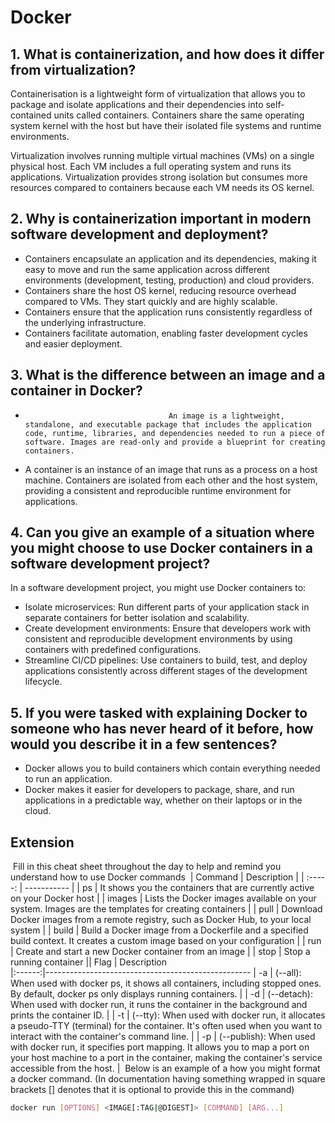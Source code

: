 # Docker

## 1. What is containerization, and how does it differ from virtualization?

​Containerisation is a lightweight form of virtualization that allows you to package and isolate applications and their dependencies into self-contained units called containers. Containers share the same operating system kernel with the host but have their isolated file systems and runtime environments.

Virtualization involves running multiple virtual machines (VMs) on a single physical host. Each VM includes a full operating system and runs its applications. Virtualization provides strong isolation but consumes more resources compared to containers because each VM needs its OS kernel.

## 2. Why is containerization important in modern software development and deployment?

-   ​Containers encapsulate an application and its dependencies, making it easy to move and run the same application across different environments (development, testing, production) and cloud providers.
-   Containers share the host OS kernel, reducing resource overhead compared to VMs. They start quickly and are highly scalable.
-   Containers ensure that the application runs consistently regardless of the underlying infrastructure.
-   Containers facilitate automation, enabling faster development cycles and easier deployment.

## 3. What is the difference between an image and a container in Docker?

-                                     An image is a lightweight, standalone, and executable package that includes the application code, runtime, libraries, and dependencies needed to run a piece of software. Images are read-only and provide a blueprint for creating containers.
-   A container is an instance of an image that runs as a process on a host machine. Containers are isolated from each other and the host system, providing a consistent and reproducible runtime environment for applications.

## 4. Can you give an example of a situation where you might choose to use Docker containers in a software development project?

In a software development project, you might use Docker containers to:

-   Isolate microservices: Run different parts of your application stack in separate containers for better isolation and scalability.
-   Create development environments: Ensure that developers work with consistent and reproducible development environments by using containers with predefined configurations.
-   Streamline CI/CD pipelines: Use containers to build, test, and deploy applications consistently across different stages of the development lifecycle.

## 5. If you were tasked with explaining Docker to someone who has never heard of it before, how would you describe it in a few sentences?

-   Docker allows you to build containers which contain everything needed to run an application.
-   Docker makes it easier for developers to package, share, and run applications in a predictable way, whether on their laptops or in the cloud.​

## Extension

​
Fill in this cheat sheet throughout the day to help and remind you understand how to use Docker commands
​
| Command | Description |
| :-----: | ----------- |
| ps | It shows you the containers that are currently active on your Docker host |
| images | Lists the Docker images available on your system. Images are the templates for creating containers |
| pull | Download Docker images from a remote registry, such as Docker Hub, to your local system |
| build | Build a Docker image from a Dockerfile and a specified build context. It creates a custom image based on your configuration |
| run | Create and start a new Docker container from an image |
| stop | Stop a running container |
​
| Flag | Description  
|:------:|---------------------------------------------------
| -a | (--all): When used with docker ps, it shows all containers, including stopped ones. By default, docker ps only displays running containers. |
| -d | (--detach): When used with docker run, it runs the container in the background and prints the container ID. |
| -t | (--tty): When used with docker run, it allocates a pseudo-TTY (terminal) for the container. It's often used when you want to interact with the container's command line. |
| -p | (--publish): When used with docker run, it specifies port mapping. It allows you to map a port on your host machine to a port in the container, making the container's service accessible from the host. |
​
Below is an example of a how you might format a docker command. (In documentation having something wrapped in square brackets [] denotes that it is optional to provide this in the command)
​

```bash
docker run [OPTIONS] <IMAGE[:TAG|@DIGEST]> [COMMAND] [ARG...]
```
